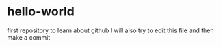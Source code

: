 # hello-world
first repository to learn about github
I will also try to edit this file and then make a commit
